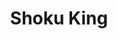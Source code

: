 --- 
title: "Shoku King"
publishdate: "2019-1-29T16:48:46+02:00"
src: "https://365manga.net/manga/shoku-king"
image: "https://data.365manga.net/images/thumbnails/30701-shoku-king.jpg"
description: " An amazing chef who is now working as a contractor to revive bad restaurants."
---
